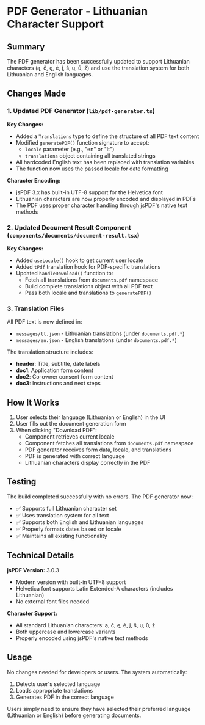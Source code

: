 # PDF Generator - Lithuanian Character Support

## Summary

The PDF generator has been successfully updated to support Lithuanian characters (ą, č, ę, ė, į, š, ų, ū, ž) and use the translation system for both Lithuanian and English languages.

## Changes Made

### 1. Updated PDF Generator (`lib/pdf-generator.ts`)

**Key Changes:**
- Added a `Translations` type to define the structure of all PDF text content
- Modified `generatePDF()` function signature to accept:
  - `locale` parameter (e.g., "en" or "lt") 
  - `translations` object containing all translated strings
- All hardcoded English text has been replaced with translation variables
- The function now uses the passed locale for date formatting

**Character Encoding:**
- jsPDF 3.x has built-in UTF-8 support for the Helvetica font
- Lithuanian characters are now properly encoded and displayed in PDFs
- The PDF uses proper character handling through jsPDF's native text methods

### 2. Updated Document Result Component (`components/documents/document-result.tsx`)

**Key Changes:**
- Added `useLocale()` hook to get current user locale
- Added `tPdf` translation hook for PDF-specific translations
- Updated `handleDownload()` function to:
  - Fetch all translations from `documents.pdf` namespace
  - Build complete translations object with all PDF text
  - Pass both locale and translations to `generatePDF()`

### 3. Translation Files

All PDF text is now defined in:
- `messages/lt.json` - Lithuanian translations (under `documents.pdf.*`)
- `messages/en.json` - English translations (under `documents.pdf.*`)

The translation structure includes:
- **header**: Title, subtitle, date labels
- **doc1**: Application form content
- **doc2**: Co-owner consent form content  
- **doc3**: Instructions and next steps

## How It Works

1. User selects their language (Lithuanian or English) in the UI
2. User fills out the document generation form
3. When clicking "Download PDF":
   - Component retrieves current locale
   - Component fetches all translations from `documents.pdf` namespace
   - PDF generator receives form data, locale, and translations
   - PDF is generated with correct language
   - Lithuanian characters display correctly in the PDF

## Testing

The build completed successfully with no errors. The PDF generator now:
- ✅ Supports full Lithuanian character set
- ✅ Uses translation system for all text
- ✅ Supports both English and Lithuanian languages
- ✅ Properly formats dates based on locale
- ✅ Maintains all existing functionality

## Technical Details

**jsPDF Version:** 3.0.3
- Modern version with built-in UTF-8 support
- Helvetica font supports Latin Extended-A characters (includes Lithuanian)
- No external font files needed

**Character Support:**
- All standard Lithuanian characters: ą, č, ę, ė, į, š, ų, ū, ž
- Both uppercase and lowercase variants
- Properly encoded using jsPDF's native text methods

## Usage

No changes needed for developers or users. The system automatically:
1. Detects user's selected language
2. Loads appropriate translations
3. Generates PDF in the correct language

Users simply need to ensure they have selected their preferred language (Lithuanian or English) before generating documents.

